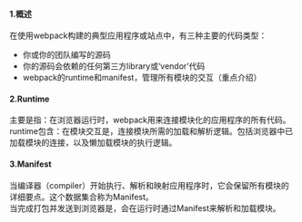 #### 1.概述
在使用webpack构建的典型应用程序或站点中，有三种主要的代码类型：
+ 你或你的团队编写的源码
+ 你的源码会依赖的任何第三方library或‘vendor’代码
+ webpack的runtime和manifest，管理所有模块的交互（重点介绍）

#### 2.Runtime
主要是指：在浏览器运行时，webpack用来连接模块化的应用程序的所有代码。    
runtime包含：在模块交互是，连接模块所需的加载和解析逻辑。包括浏览器中已加载模块的连接，以及懒加载模块的执行逻辑。

#### 3.Manifest
当编译器（compiler）开始执行、解析和映射应用程序时，它会保留所有模块的详细要点。这个数据集合称为Manifest。    
当完成打包并发送到浏览器是，会在运行时通过Manifest来解析和加载模块。